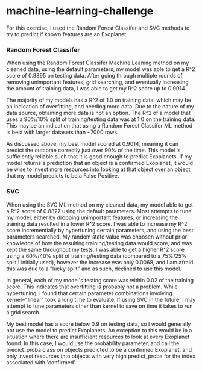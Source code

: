 # machine-learning-challenge

For this exercise, I used the Random Forest Classifer and SVC methods to try to predict if known features are an Exoplanet. 

### Random Forest Classifer

When using the Random Forest Classifer Machine Leaning method on my cleaned data, using the default parameters, my model was able to get a R^2 score of 0.8895 on testing data. After going through multiple rounds of removing unimportant features, grid searching, and eventually increasing the amount of training data, I was able to get my R^2 score up to 0.9014. 

The majority of my models has a R^2 of 1.0 on training data, which may be an indication of overfitting, and needing more data. Due to the nature of my data source, obtaining more data is not an option. The R^2 of a model that uses a 90%/10% split of training/testing data was at 1.0 on the training data. This may be an indication that using a Random Forest Classifer ML method is best with larger datasets than ~7000 rows. 

As discussed above, my best model scored at 0.9014, meaning it can predict the outcome correctly just over 90% of the time. This model is sufficiently reliable such that it is good enough to predict Exoplanets. If my model returns a prediction that an object is a confirmed Exoplanet, it would be wise to invest more resources into looking at that object over an object that my model predicts to be a False Positive.

### SVC

When using the SVC ML method on my cleaned data, my model able to get a R^2 score of 0.8827 using the default parameters. Most attempts to tune my model, either by dropping unimportant features, or increasing the training data resulted in a lower R^2 score. I was able to increase my R^2 score incrementially by hypertuning certain parameters, and using the best parameters searched. My random state value was choosen without prior knowledge of how the resulting training/testing data would score, and was kept the same throughout my tests. I was able to get a higher R^2 score using a 60%/40% split of training/testing data (compared to a 75%/25% split I initially used), however the increase was only 0.0068, and I am afraid this was due to a "lucky split" and as such, declined to use this model. 

In general, each of my model's testing score was within 0.02 of the training score. This indicates that overfitting is probably not a problem. While hypertuning, I found that certain parameter combinations involving kernel="linear" took a long time to evaluate. If using SVC in the future, I may attempt to tune parameters other than kernel to save on time it takes to run a grid search. 

My best model has a score below 0.9 on testing data, so I would generally not use the model to predict Exoplanets. An exception to this would be in a situation where there are insufficient resources to look at every Exoplanet found. In this case, I would use the probability parameter, and call the predict_proba class on objects predicted to be a confirmed Exoplanet, and only invest resources into objects with very high predict_proba for the index associated with 'confirmed'. 

